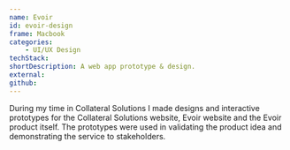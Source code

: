 ```yaml
---
name: Evoir
id: evoir-design
frame: Macbook
categories:
    - UI/UX Design
techStack:
shortDescription: A web app prototype & design.
external:
github:
---
```


During my time in Collateral Solutions I made designs and interactive
prototypes for the Collateral Solutions website, Evoir website and the Evoir
product itself. The prototypes were used in validating the product idea and
demonstrating the service to stakeholders.
